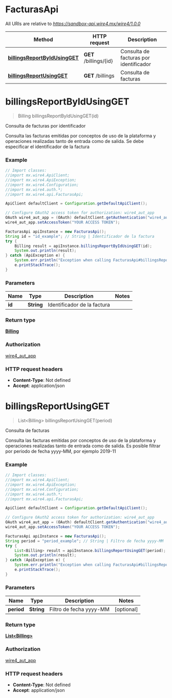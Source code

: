 # FacturasApi

All URIs are relative to *https://sandbox-api.wire4.mx/wire4/1.0.0*

Method | HTTP request | Description
------------- | ------------- | -------------
[**billingsReportByIdUsingGET**](FacturasApi.md#billingsReportByIdUsingGET) | **GET** /billings/{id} | Consulta de facturas por identificador
[**billingsReportUsingGET**](FacturasApi.md#billingsReportUsingGET) | **GET** /billings | Consulta de facturas

<a name="billingsReportByIdUsingGET"></a>
# **billingsReportByIdUsingGET**
> Billing billingsReportByIdUsingGET(id)

Consulta de facturas por identificador

Consulta las facturas emitidas por conceptos de uso de la plataforma y operaciones realizadas tanto de entrada como de salida. Se debe especificar el identificador de la factura

### Example
```java
// Import classes:
//import mx.wire4.ApiClient;
//import mx.wire4.ApiException;
//import mx.wire4.Configuration;
//import mx.wire4.auth.*;
//import mx.wire4.api.FacturasApi;

ApiClient defaultClient = Configuration.getDefaultApiClient();

// Configure OAuth2 access token for authorization: wire4_aut_app
OAuth wire4_aut_app = (OAuth) defaultClient.getAuthentication("wire4_aut_app");
wire4_aut_app.setAccessToken("YOUR ACCESS TOKEN");

FacturasApi apiInstance = new FacturasApi();
String id = "id_example"; // String | Identificador de la factura
try {
    Billing result = apiInstance.billingsReportByIdUsingGET(id);
    System.out.println(result);
} catch (ApiException e) {
    System.err.println("Exception when calling FacturasApi#billingsReportByIdUsingGET");
    e.printStackTrace();
}
```

### Parameters

Name | Type | Description  | Notes
------------- | ------------- | ------------- | -------------
 **id** | **String**| Identificador de la factura |

### Return type

[**Billing**](Billing.md)

### Authorization

[wire4_aut_app](../README.md#wire4_aut_app)

### HTTP request headers

 - **Content-Type**: Not defined
 - **Accept**: application/json

<a name="billingsReportUsingGET"></a>
# **billingsReportUsingGET**
> List&lt;Billing&gt; billingsReportUsingGET(period)

Consulta de facturas

Consulta las facturas emitidas por conceptos de uso de la plataforma y operaciones realizadas tanto de entrada como de salida. Es posible filtrar por periodo de fecha yyyy-MM, por ejemplo 2019-11

### Example
```java
// Import classes:
//import mx.wire4.ApiClient;
//import mx.wire4.ApiException;
//import mx.wire4.Configuration;
//import mx.wire4.auth.*;
//import mx.wire4.api.FacturasApi;

ApiClient defaultClient = Configuration.getDefaultApiClient();

// Configure OAuth2 access token for authorization: wire4_aut_app
OAuth wire4_aut_app = (OAuth) defaultClient.getAuthentication("wire4_aut_app");
wire4_aut_app.setAccessToken("YOUR ACCESS TOKEN");

FacturasApi apiInstance = new FacturasApi();
String period = "period_example"; // String | Filtro de fecha yyyy-MM
try {
    List<Billing> result = apiInstance.billingsReportUsingGET(period);
    System.out.println(result);
} catch (ApiException e) {
    System.err.println("Exception when calling FacturasApi#billingsReportUsingGET");
    e.printStackTrace();
}
```

### Parameters

Name | Type | Description  | Notes
------------- | ------------- | ------------- | -------------
 **period** | **String**| Filtro de fecha yyyy-MM | [optional]

### Return type

[**List&lt;Billing&gt;**](Billing.md)

### Authorization

[wire4_aut_app](../README.md#wire4_aut_app)

### HTTP request headers

 - **Content-Type**: Not defined
 - **Accept**: application/json

